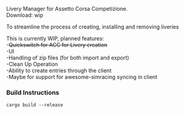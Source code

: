 Livery Manager for Assetto Corsa Competizione.  
Download: wip  
  
To streamline the process of creating, installing and removing liveries  
  
This is currently WIP, planned features:  
-~~Quickswitch for ACC for Livery creation~~  
-UI  
-Handling of zip files (for both import and export)  
-Clean Up Operation  
-Ability to create entries through the client  
-Maybe for support for awesome-simracing syncing in client

### Build Instructions
`cargo build --release`